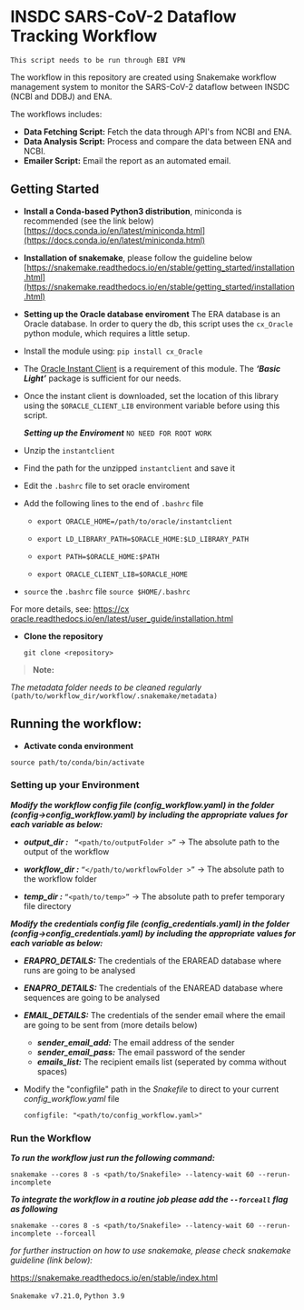 ﻿# INSDC SARS-CoV-2 Dataflow Tracking Workflow

  `This script needs to be run through EBI VPN`

The workflow in this repository are created using Snakemake workflow management system to monitor the SARS-CoV-2 dataflow between INSDC (NCBI and DDBJ) and ENA.

The workflows includes:
-  **Data Fetching Script:** Fetch the data through API's from NCBI and ENA.
-  **Data Analysis Script:** Process and compare the data between ENA and NCBI.
-  **Emailer Script:** Email the report as an automated email.

## Getting Started
- **Install a Conda-based Python3 distribution**, miniconda is recommended (see the link below) [https://docs.conda.io/en/latest/miniconda.html](https://docs.conda.io/en/latest/miniconda.html)
- **Installation of snakemake**, please follow the guideline below [https://snakemake.readthedocs.io/en/stable/getting_started/installation.html](https://snakemake.readthedocs.io/en/stable/getting_started/installation.html)

- **Setting up the Oracle database enviroment**
The ERA database is an Oracle database. In order to query the db, this script uses the `cx_Oracle` python module, which requires a little setup.
 - Install the module using:  `pip install cx_Oracle`
 - The [Oracle Instant Client](https://www.oracle.com/database/technologies/instant-client.html) is a requirement of this module. The ***‘Basic Light’*** package is sufficient for our needs.
 - Once the instant client is downloaded, set the location of this library using the `$ORACLE_CLIENT_LIB` environment variable before using this script.
 
	 ***Setting up the Enviroment***
	 `NO NEED FOR ROOT WORK`
 - Unzip the `instantclient`
 - Find the path for the unzipped `instantclient`  and save it
 - Edit the `.bashrc` file to set oracle enviroment
 - Add the following lines to the end of `.bashrc` file
	 - `export ORACLE_HOME=/path/to/oracle/instantclient`
	 - `export LD_LIBRARY_PATH=$ORACLE_HOME:$LD_LIBRARY_PATH`	   		 	  

	 - `export PATH=$ORACLE_HOME:$PATH`
 		

	 - `export ORACLE_CLIENT_LIB=$ORACLE_HOME`
 

 - `source` the `.bashrc` file
`source $HOME/.bashrc`

    
For more details, see: [https://cx oracle.readthedocs.io/en/latest/user_guide/installation.html](https://cxoracle.readthedocs.io/en/latest/user_guide/installation.html)


- **Clone the repository**
	```
	git clone <repository>
	```
  
>**Note:**

*The metadata folder needs to be cleaned regularly*
```(path/to/workflow_dir/workflow/.snakemake/metadata)```
  

## Running the workflow:
 
- **Activate conda environment**
```
source path/to/conda/bin/activate
```

### Setting up your Environment

***Modify the workflow config file (config_workflow.yaml) in the folder (config->config_workflow.yaml) by including the appropriate values for each variable as below:***

-  ***output_dir :***  ``` “<path/to/outputFolder >”``` -> The absolute path to the output of the workflow

-  ***workflow_dir :***  ```“</path/to/workflowFolder >”``` -> The absolute path to the workflow folder

-  ***temp_dir :***  ```“<path/to/temp>”``` -> The absolute path to prefer temporary file directory

  ***Modify the credentials config file (config_credentials.yaml) in the folder (config->config_credentials.yaml) by including the appropriate values for each variable as below:***
  - ***ERAPRO_DETAILS:*** The credentials of the ERAREAD database where runs are going to be analysed 
  -  ***ENAPRO_DETAILS:*** The credentials of the ENAREAD database where sequences are going to be analysed  
  - ***EMAIL_DETAILS:*** The credentials of the sender email where the email are going to be sent from (more details below)
	  - ***sender_email_add:*** The email address of the sender
	  -  ***sender_email_pass:*** The email password of the sender
	  -  ***emails_list:*** The recipient emails list (seperated by comma without spaces)

- Modify the "configfile" path in the *Snakefile* to direct to your current *config_workflow.yaml* file

	``` configfile: "<path/to/config_workflow.yaml>" ```

  

### Run the Workflow

***To run the workflow just run the following command:***

```snakemake --cores 8 -s <path/to/Snakefile> --latency-wait 60 --rerun-incomplete```
  

***To integrate the workflow in a routine job please add the ```--forceall``` flag as following***

```snakemake --cores 8 -s <path/to/Snakefile> --latency-wait 60 --rerun-incomplete --forceall```
  
*for further instruction on how to use snakemake, please check snakemake guideline (link below):*

https://snakemake.readthedocs.io/en/stable/index.html

  
```Snakemake v7.21.0```, ```Python 3.9```
